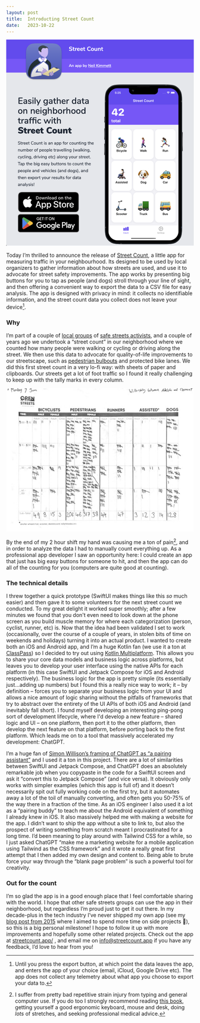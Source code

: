 ```yaml
---
layout: post
title:  Introducting Street Count
date:   2023-10-22
---
```


![A screenshot of the promotional website for Street Count](/assets/street-count-site.png)

Today I’m thrilled to announce the release of [Street Count](http://streetcount.app/), a little app for measuring traffic in your neighbourhood. Its designed to be used by local organizers to gather information about how streets are used, and use it to advocate for street safety improvements. The app works by presenting big buttons for you to tap as people (and dogs) stroll through your line of sight, and then offering a convenient way to export the data to a CSV file for easy analysis. The app is designed with privacy in mind: it collects no identifiable information, and the street count data you collect does not leave your device[^export].


### Why


I’m part of a couple of [local groups](http://fortgreeneopenstreets.org/) of [safe streets activists](https://www.clintonhillsafestreets.com), and a couple of years ago we undertook a “street count” in our neighborhood where we counted how many people were walking or cycling or driving along the street. We then use this data to advocate for quality-of-life improvements to our streetscape, such as [pedestrian bulbouts](https://www.nycstreetdesign.info/geometry/curb-extension) and protected bike lanes. We did this first street count in a very lo-fi way: with sheets of paper and clipboards. Our streets get a lot of foot traffic so I found it really challenging to keep up with the tally marks in every column. 

![A photo of the sheet we used to count traffic](/assets/clipboard.jpg)

By the end of my 2 hour shift my hand was causing me a ton of pain[^rsi], and in order to analyze the data I had to manually count everything up. As a professional app developer I saw an opportunity here: I could create an app that just has big easy buttons for someone to hit, and then the app can do all of the counting for you (computers are quite good at counting).

### The technical details


I threw together a quick prototype (SwiftUI makes things like this *so* much easier) and then gave it to some volunteers for the next street count we conducted. To my great delight it worked super smoothly; after a few minutes we found that you don't even need to look down at the phone screen as you build muscle memory for where each categorization (person, cyclist, runner, etc) is. Now that the idea had been validated I set to work (occasionally, over the course of a couple of years, in stolen bits of time on weekends and holidays) turning it into an actual product. I wanted to create both an iOS and Android app, and I’m a huge Kotlin fan (we use it a ton at [ClassPass](https://classpass.com)) so I decided to try out using [Kotlin Multiplatform](https://kotlinlang.org/docs/multiplatform.html). This allows you to share your core data models and business logic across platforms, but leaves you to develop your user interface using the native APIs for each platform (in this case SwiftUI and Jetpack Compose for iOS and Android respectively). The business logic for the app is pretty simple (its essentially just...adding up numbers) but I found this a really nice way to work; it – by definition – forces you to separate your business logic from your UI and allows a nice amount of logic sharing without the pitfalls of frameworks that try to abstract over the entirety of the UI APIs of both iOS and Android (and inevitably fall short). I found myself developing an interesting ping-pong sort of development lifecycle, where I'd develop a new feature – shared logic and UI – on one platform, then port it to the other platform, then develop the next feature on that platform, before porting back to the first platform. Which leads me on to a tool that massively accelerated my development: ChatGPT.

I’m a huge fan of [Simon Willison’s framing of ChatGPT as “a pairing assistant”](https://simonwillison.net/2023/Mar/27/ai-enhanced-development/) and I used it a ton in this project. There are a lot of similarities between SwiftUI and Jetpack Compose, and ChatGPT does an absolutely remarkable job when you copypaste in the code for a SwiftUI screen and ask it “convert this to Jetpack Compose” (and vice versa). It obviously only works with simpler examples (which this app is full of) and it doesn’t necessarily spit out fully working code on the first try, but it automates away a lot of the toil of manually converting, and often gets you 50-75% of the way there in a fraction of the time. As an iOS engineer I also used it a lot as a “pairing buddy” to teach me about the Android equivalent of something I already knew in iOS. It also massively helped me with making a website for the app. I didn’t want to ship the app without a site to link to, but also the prospect of writing something from scratch meant I procrastinated for a long time. I’d been meaning to play around with Tailwind CSS for a while, so I just asked ChatGPT “make me a marketing website for a mobile application using Tailwind as the CSS framework” and it wrote a really great first attempt that I then added my own design and content to. Being able to brute force your way through the “blank page problem” is such a powerful tool for creativity.

### Out for the count


I’m so glad the app is in a good enough place that I feel comfortable sharing with the world. I hope that other safe streets groups can use the app in their neighborhood, but regardless I’m proud just to get it out there. In my decade-plus in the tech industry I’ve never shipped my own app (see my [blog post from 2015](/2015/02/11/working-on-side-projects.html) where I aimed to spend more time on side projects 😬), so this is a big personal milestone! I hope to follow it up with more improvements and hopefully some other related projects. Check out the app at [streetcount.app/](http://streetcount.app/) , and email me on [info@streetcount.app](mailto://info@streetcount.app) if you have any feedback, I’d love to hear from you!

[^export]: Until you press the export button, at which point the data leaves the app, and enters the app of your choice (email, iCloud, Google Drive etc). The app does not collect any telemetry about what app you choose to export your data to.

[^rsi]: I suffer from pretty bad repetitive strain injury from typing and general computer use. If you do too I strongly recommend reading [this book](https://www.amazon.com/gp/product/0471388432/ref=ppx_yo_dt_b_search_asin_title?ie=UTF8&psc=1), getting yourself a good ergonomic keyboard, mouse and desk, doing _lots_ of stretches, and seeking professional medical advice.
